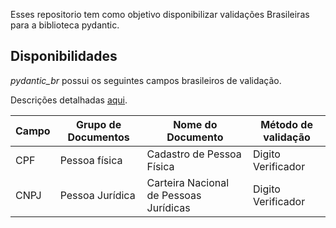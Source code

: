 
Esses repositorio tem como objetivo disponibilizar validações Brasileiras para a biblioteca pydantic.


## Disponibilidades

*pydantic_br* possui os seguintes campos brasileiros de validação.

Descrições detalhadas [aqui](usage/descriptions.md).

| Campo | Grupo de Documentos | Nome do Documento | Método de validação
|---|---|---|---|
| CPF | Pessoa física | Cadastro de Pessoa Física | Digito Verificador
| CNPJ | Pessoa Jurídica | Carteira Nacional de Pessoas Jurídicas | Digito Verificador


